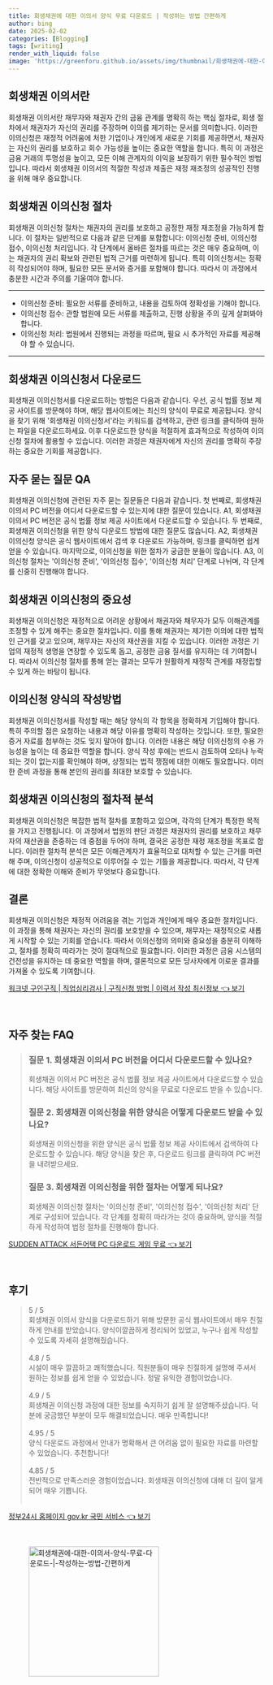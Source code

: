 ```yaml
---
title: 회생채권에 대한 이의서 양식 무료 다운로드 | 작성하는 방법 간편하게
author: bing
date: 2025-02-02
categories: [Blogging]
tags: [writing]
render_with_liquid: false
image: 'https://greenforu.github.io/assets/img/thumbnail/회생채권에-대한-이의서-양식-무료-다운로드-|-작성하는-방법-간편하게.webp'
---
```



<h2 id='회생채권_이의서란'>회생채권 이의서란</h2>

<p>회생채권 이의서란 채무자와 채권자 간의 금융 관계를 명확히 하는 핵심 절차로, 회생 절차에서 채권자가 자신의 권리를 주장하며 이의를 제기하는 문서를 의미합니다. 이러한 이의신청은 재정적 어려움에 처한 기업이나 개인에게 새로운 기회를 제공하면서, 채권자는 자신의 권리를 보호하고 회수 가능성을 높이는 중요한 역할을 합니다. 특히 이 과정은 금융 거래의 투명성을 높이고, 모든 이해 관계자의 이익을 보장하기 위한 필수적인 방법입니다. 따라서 회생채권 이의서의 적절한 작성과 제출은 재정 재조정의 성공적인 진행을 위해 매우 중요합니다.</p>

<h2 id='회생채권_이의신청_절차'>회생채권 이의신청 절차</h2>

<p>회생채권 이의신청 절차는 채권자의 권리를 보호하고 공정한 재정 재조정을 가능하게 합니다. 이 절차는 일반적으로 다음과 같은 단계를 포함합니다: 이의신청 준비, 이의신청 접수, 이의신청 처리입니다. 각 단계에서 올바른 절차를 따르는 것은 매우 중요하며, 이는 채권자의 권리 확보와 관련된 법적 근거를 마련하게 됩니다. 특히 이의신청서는 정확히 작성되어야 하며, 필요한 모든 문서와 증거를 포함해야 합니다. 따라서 이 과정에서 충분한 시간과 주의를 기울여야 합니다.</p>

<hr />

<ul>
    <li>이의신청 준비: 필요한 서류를 준비하고, 내용을 검토하여 정확성을 기해야 합니다.</li>
    <li>이의신청 접수: 관할 법원에 모든 서류를 제출하고, 진행 상황을 주의 깊게 살펴봐야 합니다.</li>
    <li>이의신청 처리: 법원에서 진행되는 과정을 따르며, 필요 시 추가적인 자료를 제공해야 할 수 있습니다.</li>
</ul>

<hr />

<h2 id='회생채권_이의신청서_다운로드'>회생채권 이의신청서 다운로드</h2>

<p>회생채권 이의신청서를 다운로드하는 방법은 다음과 같습니다. 우선, 공식 법률 정보 제공 사이트를 방문해야 하며, 해당 웹사이트에는 최신의 양식이 무료로 제공됩니다. 양식을 찾기 위해 '회생채권 이의신청서'라는 키워드를 검색하고, 관련 링크를 클릭하여 원하는 파일을 다운로드하세요. 이후 다운로드한 양식을 적절하게 효과적으로 작성하여 이의신청 절차에 활용할 수 있습니다. 이러한 과정은 채권자에게 자신의 권리를 명확히 주장하는 중요한 기회를 제공합니다.</p>

<h2 id='자주_묻는_질문_QA'>자주 묻는 질문 QA</h2>

<p>회생채권 이의신청에 관련된 자주 묻는 질문들은 다음과 같습니다. 첫 번째로, 회생채권 이의서 PC 버전을 어디서 다운로드할 수 있는지에 대한 질문이 있습니다. A1, 회생채권 이의서 PC 버전은 공식 법률 정보 제공 사이트에서 다운로드할 수 있습니다. 두 번째로, 회생채권 이의신청을 위한 양식 다운로드 방법에 대한 질문도 많습니다. A2, 회생채권 이의신청 양식은 공식 웹사이트에서 검색 후 다운로드 가능하며, 링크를 클릭하면 쉽게 얻을 수 있습니다. 마지막으로, 이의신청을 위한 절차가 궁금한 분들이 많습니다. A3, 이의신청 절차는 '이의신청 준비', '이의신청 접수', '이의신청 처리' 단계로 나뉘며, 각 단계를 신중히 진행해야 합니다.</p>

<h2 id='회생채권_이의신청의_중요성'>회생채권 이의신청의 중요성</h2>

<p>회생채권 이의신청은 재정적으로 어려운 상황에서 채권자와 채무자가 모두 이해관계를 조정할 수 있게 해주는 중요한 절차입니다. 이를 통해 채권자는 제기한 이의에 대한 법적인 근거를 갖고 있으며, 채무자는 자신의 재산권을 지킬 수 있습니다. 이러한 과정은 기업의 재정적 생명을 연장할 수 있도록 돕고, 공정한 금융 질서를 유지하는 데 기여합니다. 따라서 이의신청 절차를 통해 얻는 결과는 모두가 원활하게 재정적 관계를 재정립할 수 있게 하는 바탕이 됩니다.</p>

<h2 id='이의신청_양식의_작성방법'>이의신청 양식의 작성방법</h2>

<p>회생채권 이의신청서를 작성할 때는 해당 양식의 각 항목을 정확하게 기입해야 합니다. 특히 주의할 점은 요청하는 내용과 해당 이유를 명확히 작성하는 것입니다. 또한, 필요한 증거 자료를 첨부하는 것도 잊지 말아야 합니다. 이러한 내용은 해당 이의신청의 수용 가능성을 높이는 데 중요한 역할을 합니다. 양식 작성 후에는 반드시 검토하여 오타나 누락 되는 것이 없는지를 확인해야 하며, 상정되는 법적 쟁점에 대한 이해도 필요합니다. 이러한 준비 과정을 통해 본인의 권리를 최대한 보호할 수 있습니다.</p>

<h2 id='회생채권_이의신청의_절차적_분석'>회생채권 이의신청의 절차적 분석</h2>

<p>회생채권 이의신청은 복잡한 법적 절차를 포함하고 있으며, 각각의 단계가 특정한 목적을 가지고 진행됩니다. 이 과정에서 법원의 판단 과정은 채권자의 권리를 보호하고 채무자의 재산권을 존중하는 데 중점을 두어야 하며, 결국은 공정한 재정 재조정을 목표로 합니다. 이러한 절차적 분석은 모든 이해관계자가 효율적으로 대처할 수 있는 근거를 마련해 주며, 이의신청이 성공적으로 이루어질 수 있는 기틀을 제공합니다. 따라서, 각 단계에 대한 정확한 이해와 준비가 무엇보다 중요합니다.</p>

<h2 id='결론'>결론</h2>

<p>회생채권 이의신청은 재정적 어려움을 겪는 기업과 개인에게 매우 중요한 절차입니다. 이 과정을 통해 채권자는 자신의 권리를 보호받을 수 있으며, 채무자는 재정적으로 새롭게 시작할 수 있는 기회를 얻습니다. 따라서 이의신청의 의미와 중요성을 충분히 이해하고, 절차를 정확히 따라가는 것이 절대적으로 필요합니다. 이러한 과정은 금융 시스템의 건전성을 유지하는 데 중요한 역할을 하며, 결론적으로 모든 당사자에게 이로운 결과를 가져올 수 있도록 기여합니다.</p>


<p><a class="click-button" title="워크넷 구인구직 | 직업심리검사 | 구직신청 방법 | 이력서 작성 최신정보" href="https://greenforu.github.io/posts/%EC%9B%8C%ED%81%AC%EB%84%B7-%EA%B5%AC%EC%9D%B8%EA%B5%AC%EC%A7%81-%EC%A7%81%EC%97%85%EC%8B%AC%EB%A6%AC%EA%B2%80%EC%82%AC-%EA%B5%AC%EC%A7%81%EC%8B%A0%EC%B2%AD-%EB%B0%A9%EB%B2%95-%EC%9D%B4%EB%A0%A5%EC%84%9C-%EC%9E%91%EC%84%B1-%EC%B5%9C%EC%8B%A0%EC%A0%95%EB%B3%B4/" rel="dofollow">워크넷 구인구직 | 직업심리검사 | 구직신청 방법 | 이력서 작성 최신정보 👈 보기</a></p><br>
<h2 id='자주_찾는_FAQ'>자주 찾는 FAQ</h2>
<div itemscope="" itemtype="https://schema.org/FAQPage"> 
<blockquote> 
<div itemscope="" itemprop="mainEntity" itemtype="https://schema.org/Question"> 
<h3 itemprop="name">질문 1. 회생채권 이의서 PC 버전을 어디서 다운로드할 수 있나요?</h3> 
<div itemscope="" itemprop="acceptedAnswer" itemtype="https://schema.org/Answer"> 
<span itemprop="text"> 
<p>회생채권 이의서 PC 버전은 공식 법률 정보 제공 사이트에서 다운로드할 수 있습니다. 해당 사이트를 방문하여 최신의 양식을 무료로 다운로드 받을 수 있습니다.</p> 
</span> 
</div> 
</div> 

<div itemscope="" itemprop="mainEntity" itemtype="https://schema.org/Question"> 
<h3 itemprop="name">질문 2. 회생채권 이의신청을 위한 양식은 어떻게 다운로드 받을 수 있나요?</h3> 
<div itemscope="" itemprop="acceptedAnswer" itemtype="https://schema.org/Answer"> 
<span itemprop="text"> 
<p>회생채권 이의신청을 위한 양식은 공식 법률 정보 제공 사이트에서 검색하여 다운로드할 수 있습니다. 해당 양식을 찾은 후, 다운로드 링크를 클릭하여 PC 버전을 내려받으세요.</p> 
</span> 
</div> 
</div> 

<div itemscope="" itemprop="mainEntity" itemtype="https://schema.org/Question"> 
<h3 itemprop="name">질문 3. 회생채권 이의신청을 위한 절차는 어떻게 되나요?</h3> 
<div itemscope="" itemprop="acceptedAnswer" itemtype="https://schema.org/Answer"> 
<span itemprop="text"> 
<p>회생채권 이의신청 절차는 '이의신청 준비', '이의신청 접수', '이의신청 처리' 단계로 구성되어 있습니다. 각 단계를 정확히 따라가는 것이 중요하며, 양식을 적절하게 작성하여 법정 절차를 진행해야 합니다.</p> 
</span> 
</div> 
</div> 
</blockquote> 
</div>
<p><a class="click-button" title="SUDDEN ATTACK 서든어택 PC 다운로드 게임 무료" href="https://greenforu.github.io/posts/SUDDEN-ATTACK-%EC%84%9C%EB%93%A0%EC%96%B4%ED%83%9D-PC-%EB%8B%A4%EC%9A%B4%EB%A1%9C%EB%93%9C-%EA%B2%8C%EC%9E%84-%EB%AC%B4%EB%A3%8C/" rel="dofollow">SUDDEN ATTACK 서든어택 PC 다운로드 게임 무료 👈 보기</a></p><br>
<h2 id='후기'>후기</h2>
<div itemscope itemtype="https://schema.org/Product">
  <blockquote>
  <div itemprop="review" itemscope itemtype="https://schema.org/Review">
      <div itemprop="reviewRating" itemscope itemtype="https://schema.org/Rating"> <span itemprop="ratingValue">5</span> / <span itemprop="bestRating">5</span> </div>
      <span itemprop="reviewBody">회생채권 이의서 양식을 다운로드하기 위해 방문한 공식 웹사이트에서 매우 친절하게 안내를 받았습니다. 양식이깔끔하게 정리되어 있었고, 누구나 쉽게 작성할 수 있도록 자세히 설명해줬습니다.</span>
  </div>
  <br>
  <div itemprop="review" itemscope itemtype="https://schema.org/Review">
      <div itemprop="reviewRating" itemscope itemtype="https://schema.org/Rating"> <span itemprop="ratingValue">4.8</span> / <span itemprop="bestRating">5</span> </div>
      <span itemprop="reviewBody">시설이 매우 깔끔하고 쾌적했습니다. 직원분들이 매우 친절하게 설명해 주셔서 원하는 정보를 쉽게 얻을 수 있었습니다. 정말 유익한 경험이었습니다.</span>
  </div>
  <br>
  <div itemprop="review" itemscope itemtype="https://schema.org/Review">
      <div itemprop="reviewRating" itemscope itemtype="https://schema.org/Rating"> <span itemprop="ratingValue">4.9</span> / <span itemprop="bestRating">5</span> </div>
      <span itemprop="reviewBody">회생채권 이의신청 과정에 대한 정보를 숙지하기 쉽게 잘 설명해주셨습니다. 덕분에 궁금했던 부분이 모두 해결되었습니다. 매우 만족합니다!</span>
  </div>
  <br>
  <div itemprop="review" itemscope itemtype="https://schema.org/Review">
      <div itemprop="reviewRating" itemscope itemtype="https://schema.org/Rating"> <span itemprop="ratingValue">4.95</span> / <span itemprop="bestRating">5</span> </div>
      <span itemprop="reviewBody">양식 다운로드 과정에서 안내가 명확해서 큰 어려움 없이 필요한 자료를 마련할 수 있었습니다. 추천합니다!</span>
  </div>
  <br>
  <div itemprop="review" itemscope itemtype="https://schema.org/Review">
      <div itemprop="reviewRating" itemscope itemtype="https://schema.org/Rating"> <span itemprop="ratingValue">4.85</span> / <span itemprop="bestRating">5</span> </div>
      <span itemprop="reviewBody">전반적으로 만족스러운 경험이었습니다. 회생채권 이의신청에 대해 더 깊이 알게 되어 매우 기쁩니다.</span>
  </div>
  <br>
  </blockquote>
</div>
<p><a class="click-button" title="정부24시 홈페이지 gov.kr 국민 서비스" href="https://greenforu.github.io/posts/%EC%A0%95%EB%B6%8024%EC%8B%9C-%ED%99%88%ED%8E%98%EC%9D%B4%EC%A7%80-gov.kr-%EA%B5%AD%EB%AF%BC-%EC%84%9C%EB%B9%84%EC%8A%A4/" rel="dofollow">정부24시 홈페이지 gov.kr 국민 서비스 👈 보기</a></p><br>
<figure class="image"><img src="https://greenforu.github.io/assets/img/thumbnail/회생채권에-대한-이의서-양식-무료-다운로드-|-작성하는-방법-간편하게.webp" alt="회생채권에-대한-이의서-양식-무료-다운로드-|-작성하는-방법-간편하게" width="256" height="256"></figure>